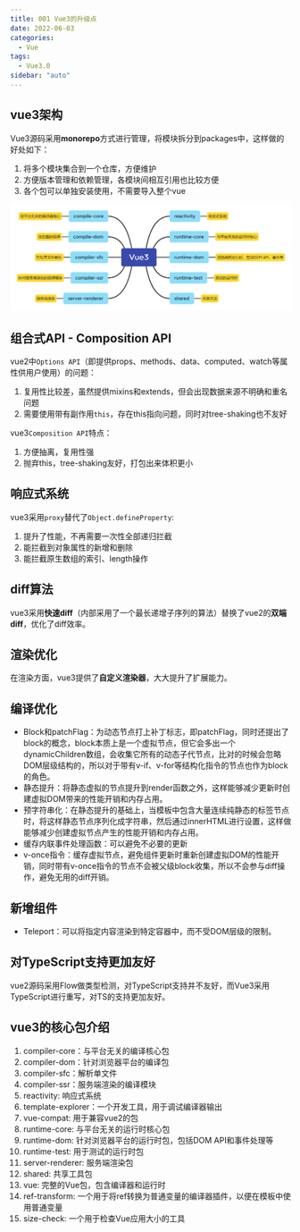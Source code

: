 ```yaml
---
title: 001 Vue3的升级点
date: 2022-06-03
categories:
  - Vue
tags:
  - Vue3.0
sidebar: "auto"
---
```


## vue3架构
Vue3源码采用**monorepo**方式进行管理，将模块拆分到packages中，这样做的好处如下：
1. 将多个模块集合到一个仓库，方便维护
2. 方便版本管理和依赖管理，各模块间相互引用也比较方便
3. 各个包可以单独安装使用，不需要导入整个vue

![图片加载失败](../../../assets/images/vue/vue3/vue3包构成.png)

## 组合式API - Composition API
vue2中`Options API`（即提供props、methods、data、computed、watch等属性供用户使用）的问题：
1. 复用性比较差，虽然提供mixins和extends，但会出现数据来源不明确和重名问题
2. 需要使用带有副作用`this`，存在this指向问题，同时对tree-shaking也不友好

vue3`Composition API`特点：
1. 方便抽离，复用性强
2. 抛弃this，tree-shaking友好，打包出来体积更小

## 响应式系统
vue3采用`proxy`替代了`Object.defineProperty`:
1. 提升了性能，不再需要一次性全部递归拦截
2. 能拦截到对象属性的新增和删除
3. 能拦截原生数组的索引、length操作

## diff算法
vue3采用**快速diff**（内部采用了一个最长递增子序列的算法）替换了vue2的**双端diff**，优化了diff效率。

## 渲染优化
在渲染方面，vue3提供了**自定义渲染器**，大大提升了扩展能力。

## 编译优化
- Block和patchFlag：为动态节点打上补丁标志，即patchFlag，同时还提出了block的概念，block本质上是一个虚拟节点，但它会多出一个dynamicChildren数组，会收集它所有的动态子代节点，比对的时候会忽略DOM层级结构的，所以对于带有v-if、v-for等结构化指令的节点也作为block的角色。
- 静态提升：将静态虚拟的节点提升到render函数之外，这样能够减少更新时创建虚拟DOM带来的性能开销和内存占用。
- 预字符串化：在静态提升的基础上，当模板中包含大量连续纯静态的标签节点时，将这样静态节点序列化成字符串，然后通过innerHTML进行设置，这样做能够减少创建虚拟节点产生的性能开销和内存占用。
- 缓存内联事件处理函数：可以避免不必要的更新
- v-once指令：缓存虚拟节点，避免组件更新时重新创建虚拟DOM的性能开销，同时带有v-once指令的节点不会被父级block收集，所以不会参与diff操作，避免无用的diff开销。

## 新增组件
- Teleport：可以将指定内容渲染到特定容器中，而不受DOM层级的限制。

## 对TypeScript支持更加友好
vue2源码采用Flow做类型检测，对TypeScript支持并不友好，而Vue3采用TypeScript进行重写，对TS的支持更加友好。

## vue3的核心包介绍
1. compiler-core：与平台无关的编译核心包
2. compiler-dom：针对浏览器平台的编译包
3. compiler-sfc：解析单文件
4. compiler-ssr：服务端渲染的编译模块
5. reactivity: 响应式系统
6. template-explorer：一个开发工具，用于调试编译器输出
7. vue-compat: 用于兼容vue2的包
8. runtime-core: 与平台无关的运行时核心包
9. runtime-dom: 针对浏览器平台的运行时包，包括DOM API和事件处理等
10. runtime-test: 用于测试的运行时包
11. server-renderer: 服务端渲染包
12. shared: 共享工具包
13. vue: 完整的Vue包，包含编译器和运行时
14. ref-transform: 一个用于将ref转换为普通变量的编译器插件，以便在模板中使用普通变量
15. size-check: 一个用于检查Vue应用大小的工具
